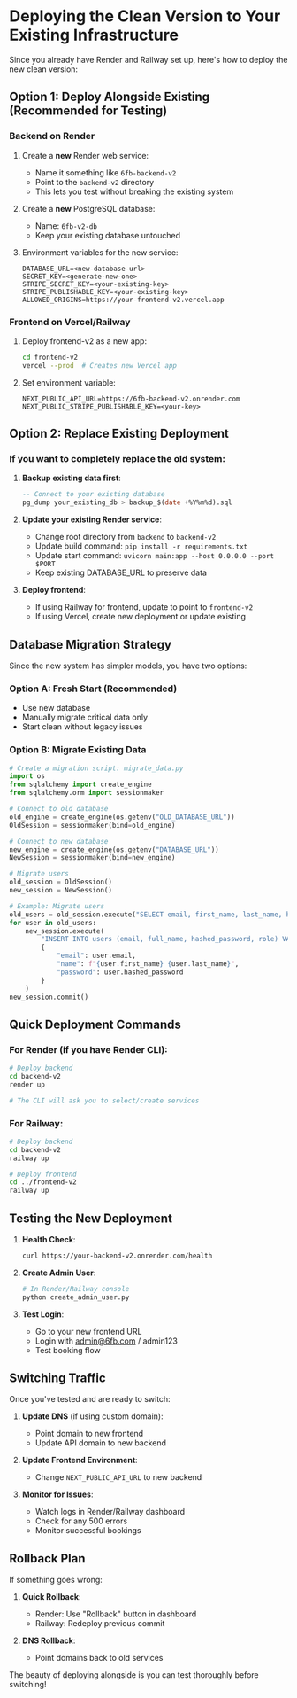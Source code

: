 # Deploying the Clean Version to Your Existing Infrastructure

Since you already have Render and Railway set up, here's how to deploy the new clean version:

## Option 1: Deploy Alongside Existing (Recommended for Testing)

### Backend on Render
1. Create a **new** Render web service:
   - Name it something like `6fb-backend-v2`
   - Point to the `backend-v2` directory
   - This lets you test without breaking the existing system

2. Create a **new** PostgreSQL database:
   - Name: `6fb-v2-db`
   - Keep your existing database untouched

3. Environment variables for the new service:
   ```
   DATABASE_URL=<new-database-url>
   SECRET_KEY=<generate-new-one>
   STRIPE_SECRET_KEY=<your-existing-key>
   STRIPE_PUBLISHABLE_KEY=<your-existing-key>
   ALLOWED_ORIGINS=https://your-frontend-v2.vercel.app
   ```

### Frontend on Vercel/Railway
1. Deploy frontend-v2 as a new app:
   ```bash
   cd frontend-v2
   vercel --prod  # Creates new Vercel app
   ```
   
2. Set environment variable:
   ```
   NEXT_PUBLIC_API_URL=https://6fb-backend-v2.onrender.com
   NEXT_PUBLIC_STRIPE_PUBLISHABLE_KEY=<your-key>
   ```

## Option 2: Replace Existing Deployment

### If you want to completely replace the old system:

1. **Backup existing data first**:
   ```sql
   -- Connect to your existing database
   pg_dump your_existing_db > backup_$(date +%Y%m%d).sql
   ```

2. **Update your existing Render service**:
   - Change root directory from `backend` to `backend-v2`
   - Update build command: `pip install -r requirements.txt`
   - Update start command: `uvicorn main:app --host 0.0.0.0 --port $PORT`
   - Keep existing DATABASE_URL to preserve data

3. **Deploy frontend**:
   - If using Railway for frontend, update to point to `frontend-v2`
   - If using Vercel, create new deployment or update existing

## Database Migration Strategy

Since the new system has simpler models, you have two options:

### Option A: Fresh Start (Recommended)
- Use new database
- Manually migrate critical data only
- Start clean without legacy issues

### Option B: Migrate Existing Data
```python
# Create a migration script: migrate_data.py
import os
from sqlalchemy import create_engine
from sqlalchemy.orm import sessionmaker

# Connect to old database
old_engine = create_engine(os.getenv("OLD_DATABASE_URL"))
OldSession = sessionmaker(bind=old_engine)

# Connect to new database  
new_engine = create_engine(os.getenv("DATABASE_URL"))
NewSession = sessionmaker(bind=new_engine)

# Migrate users
old_session = OldSession()
new_session = NewSession()

# Example: Migrate users
old_users = old_session.execute("SELECT email, first_name, last_name, hashed_password FROM users WHERE is_active = true")
for user in old_users:
    new_session.execute(
        "INSERT INTO users (email, full_name, hashed_password, role) VALUES (:email, :name, :password, 'user')",
        {
            "email": user.email,
            "name": f"{user.first_name} {user.last_name}",
            "password": user.hashed_password
        }
    )
new_session.commit()
```

## Quick Deployment Commands

### For Render (if you have Render CLI):
```bash
# Deploy backend
cd backend-v2
render up

# The CLI will ask you to select/create services
```

### For Railway:
```bash
# Deploy backend
cd backend-v2
railway up

# Deploy frontend
cd ../frontend-v2
railway up
```

## Testing the New Deployment

1. **Health Check**:
   ```bash
   curl https://your-backend-v2.onrender.com/health
   ```

2. **Create Admin User**:
   ```bash
   # In Render/Railway console
   python create_admin_user.py
   ```

3. **Test Login**:
   - Go to your new frontend URL
   - Login with admin@6fb.com / admin123
   - Test booking flow

## Switching Traffic

Once you've tested and are ready to switch:

1. **Update DNS** (if using custom domain):
   - Point domain to new frontend
   - Update API domain to new backend

2. **Update Frontend Environment**:
   - Change `NEXT_PUBLIC_API_URL` to new backend

3. **Monitor for Issues**:
   - Watch logs in Render/Railway dashboard
   - Check for any 500 errors
   - Monitor successful bookings

## Rollback Plan

If something goes wrong:

1. **Quick Rollback**:
   - Render: Use "Rollback" button in dashboard
   - Railway: Redeploy previous commit

2. **DNS Rollback**:
   - Point domains back to old services

The beauty of deploying alongside is you can test thoroughly before switching!